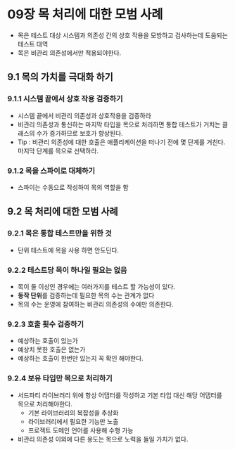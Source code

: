 # 09장 목 처리에 대한 모범 사례

- 목은 테스트 대상 시스템과 의존성 간의 상호 작용을 모방하고 검사하는데 도움되는 테스트 대역
- 목은 비관리 의존성에서만 적용되야한다.

## 9.1 목의 가치를 극대화 하기

### 9.1.1 시스템 끝에서 상호 작용 검증하기

- 시스템 끝에서 비관리 의존성과 상호작용을 검증하라
- 비관리 의존성과 통신하는 마지막 타입을 목으로 처리하면 통합 테스트가 거치는 클래스의 수가 증가하므로 보호가 향상된다.
- Tip : 비관리 의존성에 대한 호출은 애플리케이션을 떠나기 전에 몇 단계를 거친다. 마지막 단계를 목으로 선택하라.

### 9.1.2 목을 스파이로 대체하기

- 스파이는 수동으로 작성하여 목의 역할을 함

## 9.2 목 처리에 대한 모범 사례

### 9.2.1 목은 통합 테스트만을 위한 것

- 단위 테스트에 목을 사용 하면 안도딘다.

### 9.2.2 테스트당 목이 하나일 필요는 없음

- 목이 둘 이상인 경우에는 여러가지를 테스트 할 가능성이 있다.
- **동작 단위**를 검증하는데 필요한 목의 수는 관계가 없다
- 목의 수는 운영에 참여하는 비관리 의존성의 수에만 의존한다.

### 9.2.3 호출 횟수 검증하기

- 예상하는 호출이 있는가
- 예상치 못한 호출은 없는가
- 예상하는 호출이 한번만 있는지 꼭 확인 해야한다.

### 9.2.4 보유 타입만 목으로 처리하기

- 서드파티 라이브러리 위에 항상 어댑터를 작성하고 기본 타입 대신 해당 어댑터를 목으로 처리해야한다.
    - 기본 라이브러리의 복잡성을 추상화
    - 라이브러리에서 필요한 기능만 노출
    - 프로젝트 도메인 언어를 사용해 수행 가능
- 비관리 의존성 이외에 다른 용도는 목으로 노력을 들일 가치가 없다.